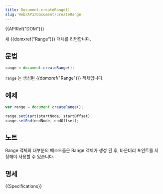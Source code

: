 ```yaml
---
title: Document.createRange()
slug: Web/API/Document/createRange
---
```

{{APIRef("DOM")}}

새 {{domxref("Range")}} 객체를 리턴합니다.

## 문법

```js
range = document.createRange();
```

`range` 는 생성된 {{domxref("Range")}} 객체입니다.

## 예제

```js
var range = document.createRange();

range.setStart(startNode, startOffset);
range.setEnd(endNode, endOffset);
```

## 노트

Range 객체의 대부분의 메소드들은 Range 객체가 생성 된 후, 바운더리 포인트를 지정해야 사용할 수 있습니다.

## 명세

{{Specifications}}
